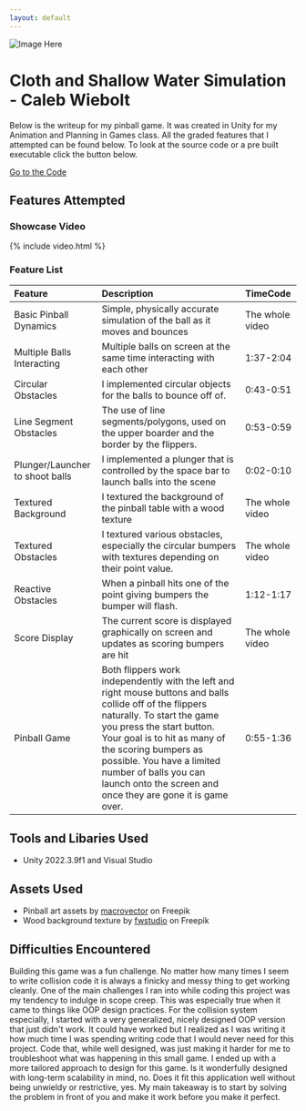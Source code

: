 ```yaml
---
layout: default
---
```


![Image Here](/assets/img/PinballGame.png)

# Cloth and Shallow Water Simulation - Caleb Wiebolt

Below is the writeup for my pinball game. It was created in Unity for my Animation and Planning in Games class. All the graded features that I attempted can be found below. To look at the source code or a pre built executable click the button below. 

<a href="{{ site.github.repository_url }}" class="btn btn-dark">Go to the Code</a>



## Features Attempted
### Showcase Video


{% include video.html %}


### Feature List

| Feature                           | Description       | TimeCode |
|:-------------                     |:------------------|:------|
| Basic Pinball Dynamics            | Simple, physically accurate simulation of the ball as it moves and bounces | The whole video  |
| Multiple Balls Interacting        | Multiple balls on screen at the same time interacting with each other | 1:37-2:04   |
| Circular Obstacles                | I implemented circular objects for the balls to bounce off of. | 0:43-0:51  |
| Line Segment Obstacles            | The use of line segments/polygons, used on the upper boarder and the border by the flippers. | 0:53-0:59  |
| Plunger/Launcher to shoot balls   | I implemented a plunger that is controlled by the space bar to launch balls into the scene | 0:02-0:10  |
| Textured Background               | I textured the background of the pinball table with a wood texture | The whole video  |
| Textured Obstacles                | I textured various obstacles, especially the circular bumpers with textures depending on their point value. | The whole video  |
| Reactive Obstacles                | When a pinball hits one of the point giving bumpers the bumper will flash. | 1:12-1:17  |
| Score Display                     | The current score is displayed graphically on screen and updates as scoring bumpers are hit | The whole video  |
| Pinball Game                      | Both flippers work independently with the left and right mouse buttons and balls collide off of the flippers naturally. To start the game you press the start button. Your goal is to hit as many of the scoring bumpers as possible. You have a limited number of balls you can launch onto the screen and once they are gone it is game over. | 0:55-1:36  |


## Tools and Libaries Used
*   Unity 2022.3.9f1 and Visual Studio


## Assets Used
*   Pinball art assets by <a href="https://www.freepik.com/free-vector/pinball-machine-parts-realistic-collection_13804973.htm"> macrovector</a> on Freepik
*   Wood background texture by <a href="https://www.freepik.com/free-photo/damaged-parquet-texture_969026.htm">fwstudio</a> on Freepik

## Difficulties Encountered
Building this game was a fun challenge. No matter how many times I seem to write collision code it is always a finicky and messy thing to get working cleanly. One of the main challenges I ran into while coding this project was my tendency to indulge in scope creep. This was especially true when it came to things like OOP design practices. For the collision system especially, I started with a very generalized, nicely designed OOP version that just didn't work. It could have worked but I realized as I was writing it how much time I was spending writing code that I would never need for this project. Code that, while well designed, was just making it harder for me to troubleshoot what was happening in this small game. I ended up with a more tailored approach to design for this game. Is it wonderfully designed with long-term scalability in mind, no. Does it fit this application well without being unwieldy or restrictive, yes. My main takeaway is to start by solving the problem in front of you and make it work before you make it perfect.

